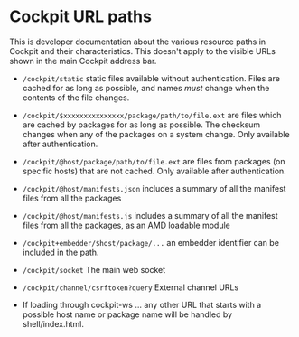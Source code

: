 
Cockpit URL paths
=================

This is developer documentation about the various resource paths in Cockpit
and their characteristics. This doesn't apply to the visible URLs shown
in the main Cockpit address bar.

 * ```/cockpit/static``` static files available without authentication. Files
   are cached for as long as possible, and names *must* change when the
   contents of the file changes.

 * ```/cockpit/$xxxxxxxxxxxxxxx/package/path/to/file.ext``` are files which
   are cached by packages for as long as possible. The checksum changes when
   any of the packages on a system change. Only available after authentication.

 * ```/cockpit/@host/package/path/to/file.ext``` are files from packages (on
   specific hosts) that are not cached. Only available after authentication.

 * ```/cockpit/@host/manifests.json``` includes a summary of all the manifest
   files from all the packages

 * ```/cockpit/@host/manifests.js``` includes a summary of all the manifest
   files from all the packages, as an AMD loadable module

 * ```/cockpit+embedder/$host/package/...``` an embedder identifier can be
   included in the path.

 * ```/cockpit/socket``` The main web socket

 * ```/cockpit/channel/csrftoken?query``` External channel URLs

 * If loading through cockpit-ws ... any other URL that starts with
   a possible host name or package name will be handled by shell/index.html.
